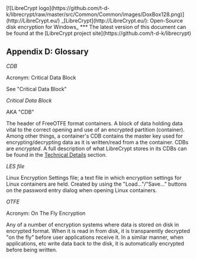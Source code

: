 <meta content="text/html; charset=UTF-8" http-equiv="Content-Type">
<meta name="keywords" content="disk encryption, security, transparent, AES, plausible deniability, virtual drive, Linux, MS Windows, portable, USB drive, partition">
<meta name="description" content="LibreCrypt: An Open-Source transparent encryption program for PCs. With this software, you can create one or more &quot;containers&quot; on your PC - which appear as disks, anything written to these disks is automatically encrypted before being stored on your hard drive.">

<meta name="author" content="Sarah Dean">
<meta name="copyright" content="Copyright 2004, 2005, 2006, 2007, 2008 Sarah Dean 2015 tdk">


<TITLE>Appendix D: Glossary</TITLE>

<link href="https://raw.githubusercontent.com/t-d-k/librecrypt/master/docs/styles_common.css" rel="stylesheet" type="text/css">


<link rel="shortcut icon" href="https://github.com/t-d-k/librecrypt/raw/master/src/Common/Common/images/DoxBox.ico" type="image/x-icon">

<SPAN CLASS="master_link">
[![LibreCrypt logo](https://github.com/t-d-k/librecrypt/raw/master/src/Common/Common/images/DoxBox128.png)](http://LibreCrypt.eu/)
</SPAN>
<SPAN CLASS="master_title">
_[LibreCrypt](http://LibreCrypt.eu/): Open-Source disk encryption for Windows_
</SPAN>
***
<SPAN class="tip">
The latest version of this document can be found at the [LibreCrypt project site](https://github.com/t-d-k/librecrypt)
</SPAN>      
            

## Appendix D: Glossary

*CDB*

Acronym: Critical Data Block

See "Critical Data Block"

*Critical Data Block*

AKA "CDB"

The header of FreeOTFE format containers. A block of data holding data vital to the correct opening and use of an encrypted partition (container). Among other things, a container's CDB contains the master key used for encrypting/decrypting data as it is written/read from a the container. CDBs are *encrypted*. A full description of what LibreCrypt stores in its CDBs can be found in the [Technical Details](technical_details.htm#technical_details) section.

*LES file*

Linux Encryption Settings file; a text file in which encryption settings for Linux containers are held. Created by using the "Load..."/"Save..." buttons on the password entry dialog when opening Linux containers.

*OTFE*

Acronym: On The Fly Encryption

Any of a number of encryption systems where data is stored on disk in encrypted format. When it is read in from disk, it is transparently decrypted "on the fly" before user applications receive it. In a similar manner, when applications, etc write data back to the disk, it is automatically encrypted before being written.



